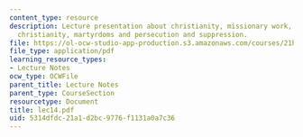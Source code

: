 ```yaml
---
content_type: resource
description: Lecture presentation about christianity, missionary work, expansion of
  christianity, martyrdoms and persecution and suppression.
file: https://ol-ocw-studio-app-production.s3.amazonaws.com/courses/21h-522-japan-in-the-age-of-the-samurai-history-and-film-fall-2006/5314dfdc21a1d2bc9776f1131a0a7c36_lec14.pdf
file_type: application/pdf
learning_resource_types:
- Lecture Notes
ocw_type: OCWFile
parent_title: Lecture Notes
parent_type: CourseSection
resourcetype: Document
title: lec14.pdf
uid: 5314dfdc-21a1-d2bc-9776-f1131a0a7c36
---
```

